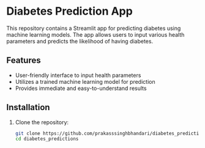 # Diabetes Prediction App

This repository contains a Streamlit app for predicting diabetes using machine learning models. The app allows users to input various health parameters and predicts the likelihood of having diabetes.

## Features

- User-friendly interface to input health parameters
- Utilizes a trained machine learning model for prediction
- Provides immediate and easy-to-understand results

## Installation

1. Clone the repository:
   ```bash
   git clone https://github.com/prakasssinghbhandari/diabetes_predictions.git
   cd diabetes_predictions
